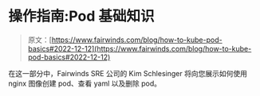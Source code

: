 # 操作指南:Pod 基础知识

> 原文：[https://www.fairwinds.com/blog/how-to-kube-pod-basics#2022-12-12](https://www.fairwinds.com/blog/how-to-kube-pod-basics#2022-12-12)

 在这一部分中，Fairwinds SRE 公司的 Kim Schlesinger 将向您展示如何使用 nginx 图像创建 pod、查看 yaml 以及删除 pod。